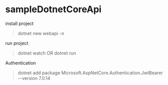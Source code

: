 # sampleDotnetCoreApi

install project
> dotnet new webapi -n <your project>


run project
> dotnet watch OR dotnet run


Authentication
> dotnet add package Microsoft.AspNetCore.Authentication.JwtBearer --version 7.0.14